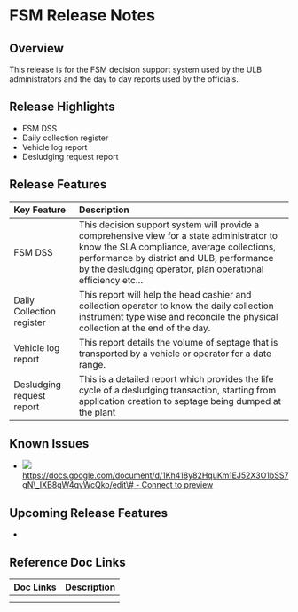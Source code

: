 # FSM Release Notes

## Overview

This release is for the FSM decision support system used by the ULB administrators and the day to day reports used by the officials.

## Release Highlights

* FSM DSS
* Daily collection register
* Vehicle log report
* Desludging request report

## Release Features

| **Key Feature** | **Description** |
| :--- | :--- |
| FSM DSS | This decision support system will provide a comprehensive view for a state administrator to know the SLA compliance, average collections, performance by district and ULB, performance by the desludging operator, plan operational efficiency etc… |
| Daily Collection register | This report will help the head cashier and collection operator to know the daily collection instrument type wise and reconcile the physical collection at the end of the day. |
| Vehicle log report | This report details the volume of septage that is transported by a vehicle or operator for a date range. |
| Desludging request report | This is a detailed report which provides the life cycle of a desludging transaction, starting from application creation to septage being dumped at the plant |

## Known Issues

* [![](https://developers.google.com/drive/images/drive_icon.png)https://docs.google.com/document/d/1Kh418y82HquKm1EJ52X3O1bSS7gN\_IXB8gW4qvWcQko/edit\# - Connect to preview](https://docs.google.com/document/d/1Kh418y82HquKm1EJ52X3O1bSS7gN_IXB8gW4qvWcQko/edit#)

## Upcoming Release Features

* 
## Reference Doc Links

| **Doc Links** | **Description** |
| :--- | :--- |
|  |  |
|  |  |


